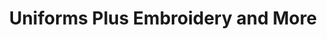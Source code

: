 ---
title: "Uniforms Plus Embroidery and More"
url: /newnan/uniforms-plus-embroidery-and-more/
shop: Sanitätshaus
---